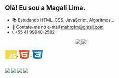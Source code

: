 ## Olá! Eu sou a Magali Lima.


- 📚 Estudando HTML, CSS, JavaScript, Algoritmos...
- 📧 Contate-me no e-mail mahrgfm@gmail.com
- 📞 +55 41 99940-2582

<div align="center">
  <a href="https://www.linkedin.com/in/magalilima/">
  <img height="180em" src="https://github-readme-stats.vercel.app/api?username=MagaliLimaDev&show_icons=true&theme=dracula&include_all_commits=true&count_private=true"/>
  <img height="180em" src="https://github-readme-stats.vercel.app/api/top-langs/?username=MagaliLimaDev&layout=compact&langs_count=7&theme=dracula"/>
</div>
<div style="display: inline_block"><br>
  <img align="center" alt="Magali-Js" height="30" width="40" src="https://raw.githubusercontent.com/devicons/devicon/master/icons/javascript/javascript-plain.svg">
   <img align="center" alt="Magali-HTML" height="30" width="40" src="https://raw.githubusercontent.com/devicons/devicon/master/icons/html5/html5-original.svg">
  <img align="center" alt="Magali-CSS" height="30" width="40" src="https://raw.githubusercontent.com/devicons/devicon/master/icons/css3/css3-original.svg">
  
</div>

  ##
  
  <div> 
  
  <a href="https://instagram.com/lilima.b" target="_blank"><img src="https://img.shields.io/badge/-Instagram-%23E4405F?style=for-the-badge&logo=instagram&logoColor=white" target="_blank"></a>
 <a href="https://discord.gg/Magali Lima#2627" target="_blank"><img src="https://img.shields.io/badge/Discord-7289DA?style=for-the-badge&logo=discord&logoColor=white" target="_blank"></a> 
  <a href = "mailto:mahrgfm@gmail.com"><img src="https://img.shields.io/badge/-Gmail-%23333?style=for-the-badge&logo=gmail&logoColor=white" target="_blank"></a>
  <a href="https://https://www.linkedin.com/in/magalilima/" target="_blank"><img src="https://img.shields.io/badge/-LinkedIn-%230077B5?style=for-the-badge&logo=linkedin&logoColor=white" target="_blank"></a> 
   
   
  </div>
    
  
